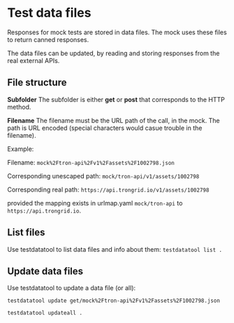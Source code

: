 # Test data files

Responses for mock tests are stored in data files.
The mock uses these files to return canned responses.

The data files can be updated, by reading and storing responses from the real external APIs.

## File structure

**Subfolder**
The subfolder is either **get** or **post** that corresponds to the HTTP method.

**Filename**
The filename must be the URL path of the call, in the mock.  The path is URL encoded (special characters would casue trouble in the filename).

Example:

Filename:  `mock%2Ftron-api%2Fv1%2Fassets%2F1002798.json`

Corresponding unescaped path: `mock/tron-api/v1/assets/1002798`

Corresponding real path: `https://api.trongrid.io/v1/assets/1002798`

provided the mapping exists in urlmap.yaml `mock/tron-api` to `https://api.trongrid.io`.

## List files

Use testdatatool to list data files and info about them:  `testdatatool list .`

## Update data files

Use testdatatool to update a data file (or all):

`testdatatool update get/mock%2Ftron-api%2Fv1%2Fassets%2F1002798.json`

`testdatatool updateall .`
